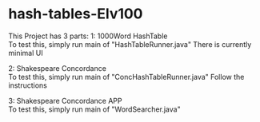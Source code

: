 # hash-tables-Elv100
This Project has 3 parts:
  1: 1000Word HashTable   
      To test this, simply run main of "HashTableRunner.java" 
      There is currently minimal UI 
      
      
  2: Shakespeare Concordance  
      To test this, simply run main of "ConcHashTableRunner.java"
      Follow the instructions
      
      
  3: Shakespeare Concordance APP   
      To test this, simply run main of "WordSearcher.java"

